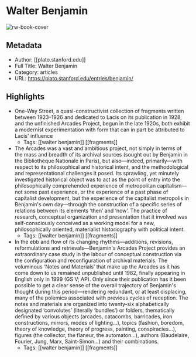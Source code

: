 # Walter Benjamin

![rw-book-cover](https://readwise-assets.s3.amazonaws.com/static/images/article2.74d541386bbf.png)

## Metadata
- Author: [[plato.stanford.edu]]
- Full Title: Walter Benjamin
- Category: articles
- URL: https://plato.stanford.edu/entries/benjamin/

## Highlights
- One-Way Street,
  a quasi-constructivist collection of fragments written between
  1923–1926 and dedicated to Lacis on its publication in 1928, and the
  unfinished Arcades Project,
  begun in the late 1920s, both exhibit a modernist experimentation with
  form that can in part be attributed to Lacis' influence
    - Tags: [[walter benjamin]] [[fragments]] 
- The Arcades was a vast and ambitious project, not
  simply in terms of the mass and breadth of its archival sources
  (sought out by Benjamin in the Bibliothèque Nationale in
  Paris), but also—indeed, primarily—with respect to its
  philosophical and historical intent, and the methodological and
  representational challenges it posed. Its sprawling, yet minutely
  investigated historical object was to act as the point of entry into
  the philosophically comprehended experience of metropolitan
  capitalism—not some past experience, or the experience of a past
  phase of capitalist development, but the experience of the capitalist
  metropolis in Benjamin's own day—through the construction of a
  specific series of relations between its elements ‘then’
  and ‘now’. The practice of research, conceptual
  organization and presentation that it involved was self-consciously
  conceived as a working model for a new, philosophically oriented,
  materialist historiography with political intent.
    - Tags: [[walter benjamin]] [[fragments]] 
- In the ebb and flow of its changing rhythms—additions,
  revisions, reformulations and retrievals—Benjamin's Arcades
  Project provides an extraordinary case study in the labour of
  conceptual construction via the configuration and reconfiguration of
  archival materials. The voluminous ‘Notes and Materials’
  that make up the Arcades as it has come down to us remained
  unpublished until 1982, finally appearing in English only in 1999 (GS
  V; AP). Only since their publication has it been possible to get a
  clear sense of the overall trajectory of Benjamin's thought during
  this period—rendering redundant, or at least displacing, many of
  the polemics associated with previous cycles of reception. The notes
  and materials are organized into twenty-six alphabetically designated
  ‘convolutes’ (literally ‘bundles’) or folders,
  thematically defined by various objects (arcades, catacombs,
  barricades, iron constructions, mirrors, modes of
  lighting…), topics (fashion, boredom, theory of
  knowledge, theory of progress, painting,
  conspiracies…), figures (the collector, the flaneur,
  the automaton…), authors (Baudelaire, Fourier, Jung,
  Marx, Saint-Simon…) and their combinations.
    - Tags: [[walter benjamin]] [[fragments]] 
